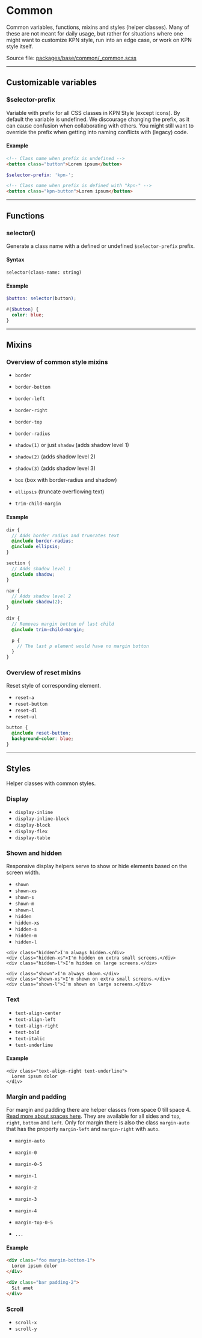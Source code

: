 # Common
Common variables, functions, mixins and styles (helper classes). Many of these are not meant for daily usage, but rather for situations where one might want to customize KPN style, run into an edge case, or work on KPN style itself.

Source file: [packages/base/common/_common.scss](https://github.com/kpn/kpn-style/blob/master/packages/base/common/_common.scss)

---

## Customizable variables

### $selector-prefix
Variable with prefix for all CSS classes in KPN Style (except icons). By default the variable is undefined. We discourage changing the prefix, as it can cause confusion when collaborating with others. You might still want to override the prefix when getting into naming conflicts with (legacy) code.

#### Example
```html
<!-- Class name when prefix is undefined -->
<button class="button">Lorem ipsum</button>
```

```scss
$selector-prefix: 'kpn-';
```

```html
<!-- Class name when prefix is defined with "kpn-" -->
<button class="kpn-button">Lorem ipsum</button>
```

---

## Functions

### selector()
Generate a class name with a defined or undefined `$selector-prefix` prefix.

#### Syntax
```
selector(class-name: string)
```

#### Example
```scss
$button: selector(button);

#{$button} {
  color: blue;
}
```

---

## Mixins

### Overview of common style mixins
* `border`
* `border-bottom`
* `border-left`
* `border-right`
* `border-top`
* `border-radius`

* `shadow(1)` or just `shadow` (adds shadow level 1)
* `shadow(2)` (adds shadow level 2)
* `shadow(3)` (adds shadow level 3)

* `box` (box with border-radius and shadow)
* `ellipsis` (truncate overflowing text)
* `trim-child-margin`

#### Example
```scss
div {
  // Adds border radius and truncates text
  @include border-radius;
  @include ellipsis;
}

section {
  // Adds shadow level 1 
  @include shadow;
}

nav {
  // Adds shadow level 2
  @include shadow(2);
}

div {
  // Removes margin bottom of last child 
  @include trim-child-margin;

  p {
    // The last p element would have no margin botton 
  }
}
```

### Overview of reset mixins
Reset style of corresponding element.
* `reset-a`
* `reset-button`
* `reset-dl`
* `reset-ul`

```scss
button {
  @include reset-button;
  background-color: blue;
}
```

---

## Styles
Helper classes with common styles.

### Display
* `display-inline`
* `display-inline-block`
* `display-block`
* `display-flex`
* `display-table`

### Shown and hidden
Responsive display helpers serve to show or hide elements based on the screen width.

* `shown`
* `shown-xs`
* `shown-s`
* `shown-m`
* `shown-l`
* `hidden`
* `hidden-xs`
* `hidden-s`
* `hidden-m`
* `hidden-l`

```html*example="display-helpers"
<div class="hidden">I'm always hidden.</div>
<div class="hidden-xs">I'm hidden on extra small screens.</div>
<div class="hidden-l">I'm hidden on large screens.</div>

<div class="shown">I'm always shown.</div>
<div class="shown-xs">I'm shown on extra small screens.</div>
<div class="shown-l">I'm shown on large screens.</div>
```

### Text
* `text-align-center`
* `text-align-left`
* `text-align-right`
* `text-bold`
* `text-italic`
* `text-underline`

#### Example
```html*example
<div class="text-align-right text-underline">
  Lorem ipsum dolor
</div>
```


### Margin and padding
For margin and padding there are helper classes from space 0 till space 4. [Read more about spaces here](/#/base/space). They are available for all sides and `top`, `right`, `bottom` and `left`. Only for margin there is also the class `margin-auto` that has the property `margin-left` and `margin-right` with `auto`.

* `margin-auto`
* `margin-0`
* `margin-0-5`
* `margin-1`
* `margin-2`
* `margin-3`
* `margin-4`

* `margin-top-0-5`
* `...`

#### Example
```html
<div class="foo margin-bottom-1">
  Lorem ipsum dolor
</div>

<div class="bar padding-2">
  Sit amet
</div>
```

### Scroll
* `scroll-x`
* `scroll-y`
